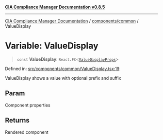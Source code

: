 [**CIA Compliance Manager Documentation v0.8.5**](../../../README.md)

***

[CIA Compliance Manager Documentation](../../../modules.md) / [components/common](../README.md) / ValueDisplay

# Variable: ValueDisplay

> `const` **ValueDisplay**: `React.FC`\<[`ValueDisplayProps`](../ValueDisplay/interfaces/ValueDisplayProps.md)\>

Defined in: [src/components/common/ValueDisplay.tsx:19](https://github.com/Hack23/cia-compliance-manager/blob/3ae0301247f765ba03c8c0fe645db4718bb8af76/src/components/common/ValueDisplay.tsx#L19)

ValueDisplay shows a value with optional prefix and suffix

## Param

Component properties

## Returns

Rendered component
